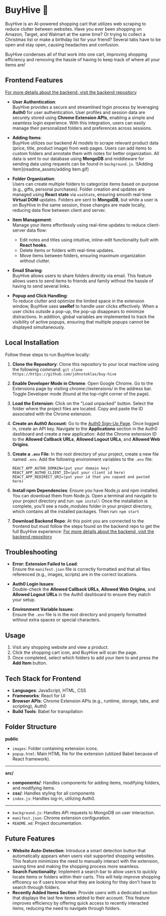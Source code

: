 # BuyHive 🐝  
BuyHive is an AI-powered shopping cart that utilizes web scraping to reduce clutter between websites. Have you ever been shopping on Amazon, Target, and Walmart at the same time? Or trying to collect a Christmas list or make a birthday list for your friend? Several tabs have to be open and stay open, causing headaches and confusion. 

BuyHive condenses all of that work into one cart, improving shopping efficiency and removing the hassle of having to keep track of where all your items are!

## Frontend Features  
[For more details about the backend, visit the backend repository](https://github.com/GustavoBelaunde2004/Extension-backend)

- **User Authentication**:  
  BuyHive provides a secure and streamlined login process by leveraging **Auth0** for user authentication. User profiles and session data are securely stored using **Chrome Extension APIs**, enabling a simple and seamless login experience. With this integration, users can easily manage their personalized folders and preferences across sessions.

- **Adding Items**:  
  BuyHive utilizes our backend AI models to scrape relevant product data (price, title, product image) from web pages. Users can add items to custom folders and annotate them with notes for better organization. All data is sent to our database using **MongoDB** and middleware for sending data using requests can be found in `background.js`.
  ![Adding Item](readme_assets/adding item.gif)

- **Folder Organization**:  
  Users can create multiple folders to categorize items based on purpose (e.g., gifts, personal purchases). Folder creation and updates are managed using **React state** via `useState`, ensuring smooth real-time **Virtual DOM** updates. Folders are sent to **MongoDB**, but while a user is on BuyHive in the same session, those changes are made locally, reducing data flow between client and server.

- **Item Management**:  
  Manage your items effortlessly using real-time updates to reduce client-server data flow:
  - Edit notes and titles using intuitive, inline-edit functionality built with **React hooks**.  
  - Delete items or folders with real-time updates.
  - Move items between folders, ensuring maximum organization without clutter.
 
- **Email Sharing**:  
  BuyHive allows users to share folders directly via email. This feature allows users to send items to friends and family without the hassle of having to send several links. 

- **Popup and Click Handling**:  
  To reduce clutter and optimize the limited space in the extension window, BuyHive uses **useRef** to handle user clicks effectively. When a user clicks outside a pop-up, the pop-up disappears to minimize distractions. In addition, global variables are implemented to track the visibility of active popups, ensuring that multiple popups cannot be displayed simultaneously.
  
## Local Installation
Follow these steps to run BuyHive locally:

1. **Clone the Repository**:
   Clone this repository to your local machine using the following command:
   ```git clone https://https://github.com/johnstoklas/buy-hive```

2. **Enable Developer Mode in Chrome**:
   Open Google Chrome.
   Go to the Extensions page by visiting chrome://extensions/ in the address bar.
   Toggle Developer mode (found at the top-right corner of the page).
3. **Load the Extension**:
   Click on the "Load unpacked" button.
   Select the folder where the project files are located.
   Copy and paste the ID associated with the Chrome extension.

4. **Create an Auth0 Account**:
   Go to the [Auth0 Sign-Up Page](https://auth0.com/signup).
   Once logged in, create an API key.
   Navigate to the **Applications** section in the Auth0 dashboard and create a new application:
   Add the Chrome extension ID to the **Allowed Callback URLs**, **Allowed Logout URLs**, and **Allowed Web Origins**.

5. **Create a `.env` File**:
   In the root directory of your project, create a new file named `.env`.
   Add the following environment variables to the `.env` file:
   ```
   REACT_APP_AUTH0_DOMAIN=(put your domain key)
   REACT_APP_AUTH0_CLIENT_ID=(put your client id here)
   REACT_APP_REDIRECT_URI=(put your id that you copued and pasted here)
   ```

6. **Install npm Dependencies**:
   Ensure you have Node.js and npm installed. You can download them from Node.js.
   Open a terminal and navigate to your project directory and run:
   ```npm install```
   Once the installation is complete, you’ll see a node_modules folder in your project directory, which contains all the installed packages.
   Then run:
   ```npm start```

7. **Download Backend Repo**:
   At this point you are connected to the frontend but must follow the steps found on the backend repo to get the full BuyHive experience:
   [For more details about the backend, visit the backend repository](https://github.com/GustavoBelaunde2004/Extension-backend)

## Troubleshooting  
- **Error: Extension Failed to Load**:  
   Ensure the `manifest.json` file is correctly formatted and that all files referenced (e.g., images, scripts) are in the correct locations.

- **Auth0 Login Issues**:  
   Double-check the **Allowed Callback URLs**, **Allowed Web Origins**, and **Allowed Logout URLs** in the Auth0 dashboard to ensure they match your setup.

- **Environment Variable Issues**:  
   Ensure the `.env` file is in the root directory and properly formatted without extra spaces or special characters.

## Usage  
1. Visit any shopping website and view a product.
2. Click the shopping cart icon, and BuyHive will scan the page.
3. Once completed, select which folders to add your item to and press the **Add Item** button.

## Tech Stack for Frontend
- **Languages**: JavaScript, HTML, CSS  
- **Frameworks**: React for UI
- **Browser APIs**: Chrome Extension APIs (e.g., runtime, storage, tabs, and scripting), Auth0
- **Build Tools**: Babel for transpilation

## Folder Structure  
**public**
- `images`: Folder containing extension icons.
- `popup.html`: Main HTML file for the extension (utilized Babel because of React framework).  
---
**src/**  
- **components/**: Handles components for adding items, modifying folders, and modifying items.
- **css/**: Handles styling for all components
- `index.js`: Handles log-in, utilizing Auth0.
---
- `background.js`: Handles API requests to MongoDB on user interaction.
- `manifest.json`: Chrome extension configuration.  
- `README.md`: Project documentation.

## Future Features  
- **Website Auto-Detection**: Introduce a smart detection button that automatically appears when users visit supported shopping websites. This feature minimizes the need to manually interact with the extension, saving time and making the shopping process more seamless.
- **Search Functionality**: Implement a search bar to allow users to quickly locate items or folders within their carts. This will help improve shopping efficency so if users know what they are looking for they don't have to search through folders.
- **Recently Added Items Section**: Provide users with a dedicated section that displays the last few items added to their account. This feature improves efficiency by offering quick access to recently interacted items, reducing the need to navigate through folders. 

